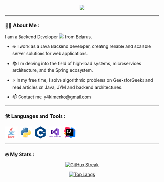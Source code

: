 <div id="header" align="center">
  <img src="https://media2.giphy.com/media/v1.Y2lkPTc5MGI3NjExdW4wa2FnbTV0eG1mNXkzMmpuMWNsNDgzdjZ1ejU5Znh6aGYxMnc0dSZlcD12MV9pbnRlcm5hbF9naWZfYnlfaWQmY3Q9Zw/jkSvCVEXWlOla/giphy.gif" width="400"/>
</div>

---

### :man_technologist: About Me :
I am a Backend Developer <img src="https://media.giphy.com/media/WUlplcMpOCEmTGBtBW/giphy.gif" width="30"> from Belarus.
- :coffee: I work as a Java Backend developer, creating reliable and scalable server solutions for web applications.

- :books: I'm delving into the field of high-load systems, microservices architecture, and the Spring ecosystem.

- :zap: In my free time, I solve algorithmic problems on GeeksforGeeks and read articles on Java, JVM and backend architectures.

- :mailbox: Contact me: y4kimenko@gmail.com

---

### :hammer_and_wrench: Languages and Tools :
<div>
  <img src="https://github.com/devicons/devicon/blob/master/icons/java/java-original-wordmark.svg" title="Java" alt="Java" width="40" height="40"/>&nbsp;
  <img src="https://github.com/devicons/devicon/blob/master/icons/python/python-original.svg" title="Python" alt="Python" width="40" height="40"/>&nbsp;
  <img src="https://github.com/devicons/devicon/blob/master/icons/cplusplus/cplusplus-plain.svg" title="Cplusplus" alt="Cplusplus" width="40" height="40"/>&nbsp;
  <img src="https://github.com/devicons/devicon/blob/master/icons/visualstudio/visualstudio-original-wordmark.svg" title="VisualStudio" alt="VisualStudio" width="40" height="40"/>&nbsp;
  <img src="https://github.com/devicons/devicon/blob/master/icons/intellij/intellij-original.svg" title="intellij" alt="intellij" width="40" height="40"/>&nbsp;
</div>

---

### :fire: My Stats :

<div align="center">

[![GitHub Streak](https://github-readme-streak-stats.herokuapp.com?user=y4kimenko)](https://git.io/streak-stats)

[![Top Langs](https://github-readme-stats.vercel.app/api/top-langs/?username=y4kimenko&layout=compact&theme=vision-friendly-dark)](https://github.com/anuraghazra/github-readme-stats)

</div>


